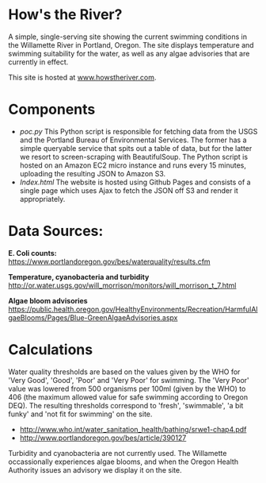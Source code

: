 # How's the River?
A simple, single-serving site showing the current swimming conditions in the Willamette River in Portland, Oregon. The site displays temperature and swimming suitability for the water, as well as any algae advisories that are currently in effect.

This site is hosted at www.howstheriver.com.

# Components
- *poc.py* This Python script is responsible for fetching data from the USGS and the Portland Bureau of Environmental Services. The former has a simple queryable service that spits out a table of data, but for the latter we resort to screen-scraping with BeautifulSoup. The Python script is hosted on an Amazon EC2 micro instance and runs every 15 minutes, uploading the resulting JSON to Amazon S3.
- *Index.html* The website is hosted using Github Pages and consists of a single page which uses Ajax to fetch the JSON off S3 and render it appropriately.

# Data Sources:
**E. Coli counts:** https://www.portlandoregon.gov/bes/waterquality/results.cfm

**Temperature, cyanobacteria and turbidity** http://or.water.usgs.gov/will_morrison/monitors/will_morrison_t_7.html

**Algae bloom advisories** https://public.health.oregon.gov/HealthyEnvironments/Recreation/HarmfulAlgaeBlooms/Pages/Blue-GreenAlgaeAdvisories.aspx

# Calculations
Water quality thresholds are based on the values given by the WHO for 'Very Good', 'Good', 'Poor' and 'Very Poor' for swimming. The 'Very Poor' value was lowered from 500 organisms per 100ml (given by the WHO) to 406 (the maximum allowed value for safe swimming according to Oregon DEQ). The resulting thresholds correspond to 'fresh', 'swimmable', 'a bit funky' and 'not fit for swimming' on the site.
- http://www.who.int/water_sanitation_health/bathing/srwe1-chap4.pdf
- http://www.portlandoregon.gov/bes/article/390127
 
Turbidity and cyanobacteria are not currently used. The Willamette occassionally experiences algae blooms, and when the Oregon Health Authority issues an advisory we display it on the site.
